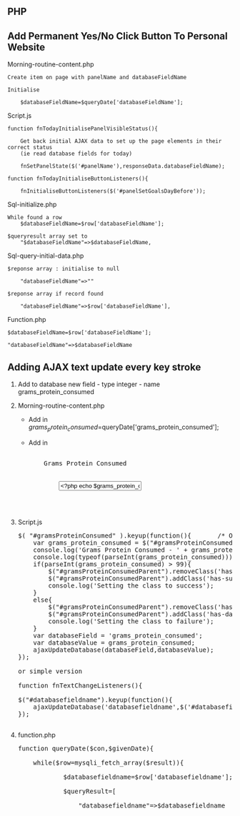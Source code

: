 ## PHP

## Add Permanent Yes/No Click Button To Personal Website

Morning-routine-content.php

    Create item on page with panelName and databaseFieldName

    Initialise

        $databaseFieldName=$queryDate['databaseFieldName'];

Script.js

    function fnTodayInitialisePanelVisibleStatus(){ 

        Get back initial AJAX data to set up the page elements in their correct status 
        (ie read database fields for today)

        fnSetPanelState($('#panelName'),responseData.databaseFieldName);

    function fnTodayInitialiseButtonListeners(){

        fnInitialiseButtonListeners($('#panelSetGoalsDayBefore'));

Sql-initialize.php

    While found a row
        $databaseFieldName=$row['databaseFieldName'];

    $queryresult array set to 
        "$databaseFieldName"=>$databaseFieldName,

Sql-query-initial-data.php

    $reponse array : initialise to null

        "databaseFieldName"=>""

    $reponse array if record found 

        "databaseFieldName"=>$row['databaseFieldName'],

Function.php

    $databaseFieldName=$row['databaseFieldName'];

    "databaseFieldName"=>$databaseFieldName

## Adding AJAX text update every key stroke

1.  Add to database new field - type integer - name grams_protein_consumed

2.  Morning-routine-content.php

    *   Add in <span class="code">$grams_protein_consumed=$queryDate['grams_protein_consumed'];</span>

    *   Add in 

        <pre class="code"><div class="form-group">
            <label for="gramsProteinConsumed" class="col-sm-2 control-label">Grams Protein Consumed</label>
            <div class="col-sm-10">
                <input type="text" name="gramsProteinConsumed" id="gramsProteinConsumed" maxlength="5" class="form-control" value="<?php echo $grams_protein_consumed; ?>"/>
            </div>
        </div>
        </pre>

3.  Script.js

    <pre class="code">$( "#gramsProteinConsumed" ).keyup(function(){       /* On KEYUP update the database using AJAX */
        var grams_protein_consumed = $("#gramsProteinConsumed").val();  
        console.log('Grams Protein Consumed - ' + grams_protein_consumed);
        console.log(typeof(parseInt(grams_protein_consumed)));
        if(parseInt(grams_protein_consumed) > 99){
            $("#gramsProteinConsumedParent").removeClass('has-danger'); 
            $("#gramsProteinConsumedParent").addClass('has-success');   
            console.log('Setting the class to success');
        }
        else{
            $("#gramsProteinConsumedParent").removeClass('has-success');    
            $("#gramsProteinConsumedParent").addClass('has-danger');    
            console.log('Setting the class to failure');
        }
        var databaseField = 'grams_protein_consumed';
        var databaseValue = grams_protein_consumed;
        ajaxUpdateDatabase(databaseField,databaseValue);
    });

    or simple version

    function fnTextChangeListeners(){  

    $("#databasefieldname").keyup(function(){
        ajaxUpdateDatabase('databasefieldname',$('#databasefieldname').val());
    });

    </pre>

4.  function.php

    <pre class="code">
    function queryDate($con,$givenDate){  

        while($row=mysqli_fetch_array($result)){

                $databasefieldname=$row['databasefieldname'];

                $queryResult=[

                    "databasefieldname"=>$databasefieldname         
    </pre>